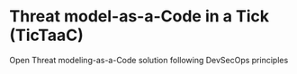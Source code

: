 # Threat model-as-a-Code in a Tick (TicTaaC)
Open Threat modeling-as-a-Code solution following DevSecOps principles
